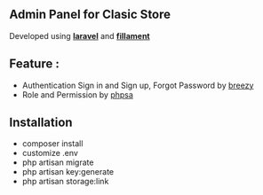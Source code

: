 ## Admin Panel for Clasic Store
Developed using [**laravel**](https://laravel.com/) and [**fillament**](https://filamentphp.com/)

## Feature :
- Authentication Sign in and Sign up, Forgot Password by [breezy](https://filamentphp.com/plugins/breezy)
- Role and Permission by [phpsa](https://filamentphp.com/plugins/user-role-resource-management)

## Installation
- composer install
- customize .env
- php artisan migrate
- php artisan key:generate
- php artisan storage:link